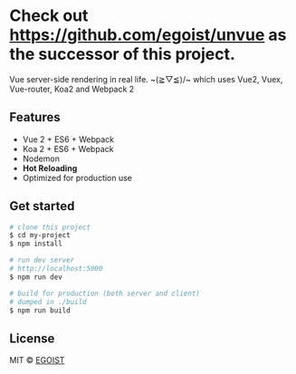 # Check out https://github.com/egoist/unvue as the successor of this project.

Vue server-side rendering in real life. ~(≧▽≦)/~
which uses Vue2, Vuex, Vue-router, Koa2 and Webpack 2

## Features

- Vue 2 + ES6 + Webpack
- Koa 2 + ES6 + Webpack
- Nodemon
- **Hot Reloading**
- Optimized for production use

## Get started

```bash
# clone this project
$ cd my-project
$ npm install

# run dev server
# http://localhost:5000
$ npm run dev

# build for production (both server and client)
# dumped in ./build
$ npm run build
```

## License

MIT &copy; [EGOIST](https://github.com/egoist)
